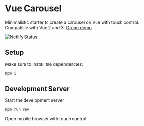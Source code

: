 # Vue Carousel
Minimalistic starter to create a carousel on Vue with touch control. Compatible with Vue 2 and 3. [Online demo](https://vue-carousel-starter.netlify.app/)

[![Netlify Status](https://api.netlify.com/api/v1/badges/95acde1c-7c2e-4bab-b100-e1cb316890e5/deploy-status)](https://app.netlify.com/sites/vue-carousel-starter/deploys)


## Setup

Make sure to install the dependencies:

```bash
npm i
```

## Development Server
Start the development server
```
npm run dev
```
Open mobile browser with touch control.

